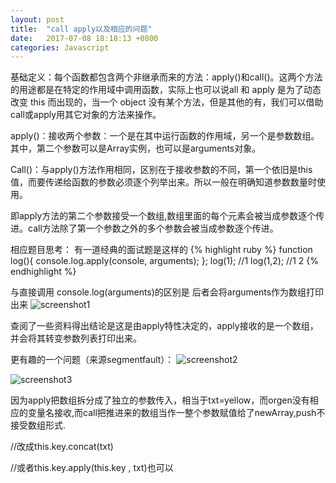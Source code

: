 ```yaml
---
layout: post
title:  "call apply以及相应的问题"
date:   2017-07-08 18:18:13 +0800
categories: Javascript
---
```

基础定义：每个函数都包含两个非继承而来的方法：apply()和call()。这两个方法的用途都是在特定的作用域中调用函数，实际上也可以说all 和 apply 是为了动态改变 this 而出现的，当一个 object 没有某个方法，但是其他的有，我们可以借助call或apply用其它对象的方法来操作。


apply()：接收两个参数：一个是在其中运行函数的作用域，另一个是参数数组。其中，第二个参数可以是Array实例，也可以是arguments对象。

Call()：与apply()方法作用相同，区别在于接收参数的不同，第一个依旧是this值，而要传递给函数的参数必须逐个列举出来。所以一般在明确知道参数数量时使用。

即apply方法的第二个参数接受一个数组,数组里面的每个元素会被当成参数逐个传进。call方法除了第一个参数之外的多个参数会被当成参数逐个传进。

相应题目思考：
有一道经典的面试题是这样的
{% highlight ruby %}
function log(){
  console.log.apply(console, arguments);
};
log(1);   //1
log(1,2);   //1 2
{% endhighlight %}


与直接调用 console.log(arguments)的区别是 后者会将arguments作为数组打印出来
![screenshot1]({{site.url}}/assets/17post/170708_1.png)

查阅了一些资料得出结论是这是由apply特性决定的，apply接收的是一个数组，并会将其转变参数列表打印出来。

更有趣的一个问题（来源segmentfault）：
![screenshot2]({{site.url}}/assets/17post/170708_2.png)

![screenshot3]({{site.url}}/assets/17post/170708_3.png)

因为apply把数组拆分成了独立的参数传入，相当于txt=yellow，而orgen没有相应的变量名接收,而call把推进来的数组当作一整个参数赋值给了newArray,push不接受数组形式.

//改成this.key.concat(txt)

//或者this.key.apply(this.key , txt)也可以
